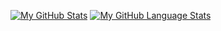 [![My GitHub Stats](https://github-readme-stats.vercel.app/api/?username=morrow98j&count_private=true&theme=github_dark&showicons=true&hide=stars&layout=compact)]()
[![My GitHub Language Stats](https://github-readme-stats.vercel.app/api/top-langs/?username=morrow98j&langs_count=5&theme=github_dark&layout=compact)]()
<!--
**Morrow98J/Morrow98J** is a ✨ _special_ ✨ repository because its `README.md` (this file) appears on your GitHub profile.

Here are some ideas to get you started:

- 🔭 I’m currently working on ...
- 🌱 I’m currently learning ...
- 👯 I’m looking to collaborate on ...
- 🤔 I’m looking for help with ...
- 💬 Ask me about ...
- 📫 How to reach me: ...
- 😄 Pronouns: ...
- ⚡ Fun fact: ...
-->
